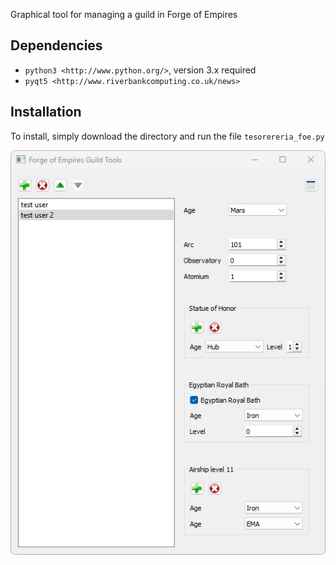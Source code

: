Graphical tool for managing a guild in Forge of Empires

## Dependencies

* `python3 <http://www.python.org/>`, version 3.x required
* `pyqt5 <http://www.riverbankcomputing.co.uk/news>`


## Installation

To install, simply download the directory and run the file `tesorereria_foe.py`

<img src="images/screenshot.png" alt="screenshot of GUI"/>
